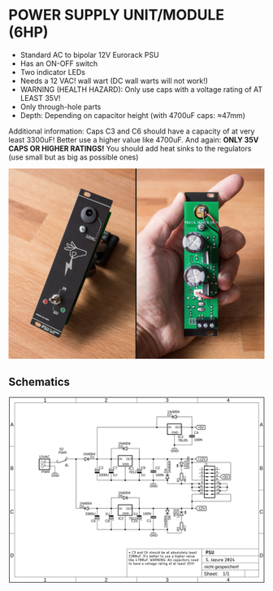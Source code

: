 # POWER SUPPLY UNIT/MODULE (6HP)

* Standard AC to bipolar 12V Eurorack PSU
* Has an ON-OFF switch
* Two indicator LEDs
* Needs a 12 VAC! wall wart (DC wall warts will not work!)
* WARNING (HEALTH HAZARD): Only use caps with a voltage rating of AT LEAST 35V!
* Only through-hole parts
* Depth: Depending on capacitor height (with 4700uF caps: ≈47mm)

Additional information: Caps C3 and C6 should have a capacity of at very least 3300uF! Better use a higher value like 4700uF. And again: **ONLY 35V CAPS OR HIGHER RATINGS!** You should add heat sinks to the regulators (use small but as big as possible ones)

![PSU](https://github.com/diysynth/EURORACK-MODULES/blob/main/PSU%20(6HP)/PSU6HP.jpg)

## Schematics

![Schematics](https://github.com/diysynth/EURORACK-MODULES/blob/main/PSU%20(6HP)/PSU_schematic.png)

